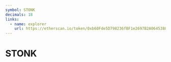 ```yaml
---
symbol: STONK
decimals: 18
links:
  - name: explorer
    url: https://etherscan.io/token/0xb60Fde5D798236fBF1e2697B2A0645380921FccF
---
```


# STONK
